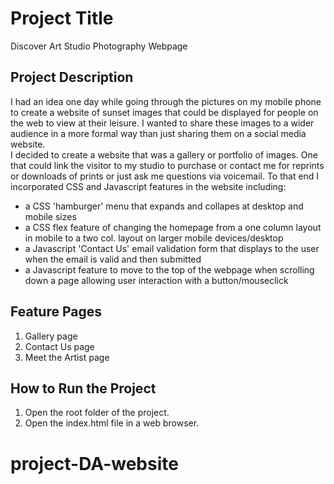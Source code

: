 # Project Title
 Discover Art Studio Photography Webpage

## Project Description
I had an idea one day while going through the pictures on my mobile phone to create a website
of sunset images that could be displayed for people on the web to view at their leisure.  I wanted to share these
images to a wider audience in a more formal way than just sharing them on a social media website.  
I decided to create a website that was a gallery or portfolio of images. One that could link the visitor to my studio 
to purchase or contact me for reprints or downloads of prints or just ask me questions via voicemail.  To that end I incorporated CSS and Javascript features in the website including: 
* a CSS 'hamburger' menu that expands and collapes at desktop and mobile sizes
* a CSS flex feature of changing the homepage from a one column layout in mobile to a two col. layout on larger mobile devices/desktop
* a Javascript 'Contact Us' email validation form that displays to the user when the email is valid and then submitted
* a Javascript feature to move to the top of the webpage when scrolling down a page allowing user interaction with a button/mouseclick


## Feature Pages 
1. Gallery page
2. Contact Us page
3. Meet the Artist page

## How to Run the Project
1. Open the root folder of the project.
2. Open the index.html file in a web browser.
# project-DA-website

